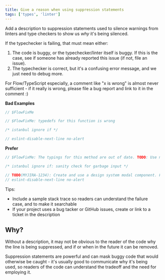 ```yaml
---
title: Give a reason when using suppression statements
tags: ['types', 'linter']
---
```


Add a description to suppression statements used to silence warnings from linters
and type checkers to show us _why_ it's being silenced.

If the typechecker is failing, that must mean either:
1) The code is buggy, or the typechecker/linter itself is buggy. If this is the case, see if someone has already reported this issue (if not, file an issue).
2) The typechecker is correct, but it's a confusing error message, and we just need to debug more.

For Flow/TypeScript especially, a comment like "x is wrong" is almost never sufficient - if it really is wrong, please file a bug report and link to it in the comment :)

**Bad Examples**

```js
// $FlowFixMe
```

```js
// $FlowFixMe: typedefs for this function is wrong
```

```js
/* istanbul ignore if */
```

```js
// eslint-disable-next-line no-alert
```

**Prefer**

```js
// $FlowFixMe: The typings for this method are out of date. TODO: Use new version when released (MYJIRA-1234)
```

```js
/* istanbul ignore if: sanity check for garbage input */
```

```js
// TODO(MYJIRA-1234): Create and use a design system modal component. For now, we're using alert :(
// eslint-disable-next-line no-alert
```

Tips:

- Include a sample stack trace so readers can understand the failure case, and to make it searchable
- If your project uses a bug tacker or GitHub issues, create or link to a ticket in the description

## Why?

Without a description, it may not be obvious to the reader of the code why the
line is being suppressed, and if or when in the future it can be removed.

Suppression statements are powerful and can mask buggy code that would otherwise
be caught - it's usually good to communicate why it's being used, so readers of
the code can understand the tradeoff and the need for employing it.
